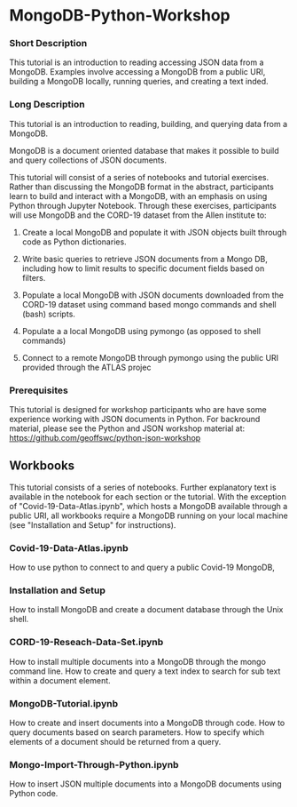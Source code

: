 # MongoDB-Python-Workshop

### Short Description

This tutorial is an introduction to reading accessing JSON data from a MongoDB. Examples involve accessing a MongoDB from a public URI, building a MongoDB locally, running queries, and creating a text inded. 

### Long Description

This tutorial is an introduction to reading, building, and querying data from a MongoDB. 

MongoDB is a document oriented database that makes it possible to build and query collections of JSON documents.

This tutorial will consist of a series of notebooks and tutorial exercises. Rather than discussing the MongoDB format in the abstract, participants learn to build and interact with a MongoDB, with an emphasis on using Python through Jupyter Notebook. Through these exercises, participants will use MongoDB and the CORD-19 dataset from the Allen institute to:

1. Create a local MongoDB and populate it with JSON objects built through code as Python dictionaries.

2. Write basic queries to retrieve JSON documents from a Mongo DB, including how to limit results to specific document fields based on filters. 

2. Populate a local MongoDB with JSON documents downloaded from the CORD-19 dataset using command based mongo commands and shell (bash) scripts. 

3. Populate a a local MongoDB using pymongo (as opposed to shell commands)

4. Connect to a remote MongoDB through pymongo using the public URI provided through the ATLAS projec

### Prerequisites

This tutorial is designed for workshop participants who are have some experience working with JSON documents in Python. For backround material, please see the Python and JSON workshop material at: https://github.com/geoffswc/python-json-workshop 

## Workbooks

This tutorial consists of a series of notebooks. Further explanatory text is available in the notebook for each section or the tutorial. With the exception of "Covid-19-Data-Atlas.ipynb", which hosts a MongoDB available through a public URI, all workbooks require a MongoDB running on your local machine (see "Installation and Setup" for instructions). 

### Covid-19-Data-Atlas.ipynb

How to use python to connect to and query a public Covid-19 MongoDB,

### Installation and Setup

How to install MongoDB and create a document database through the Unix shell. 

### CORD-19-Reseach-Data-Set.ipynb

How to install multiple documents into a MongoDB through the mongo command line. How to create and query a text index to search for sub text within a document element. 

### MongoDB-Tutorial.ipynb

How to create and insert documents into a MongoDB through code. How to query documents based on search parameters. How to specify which elements of a document should be returned from a query. 

### Mongo-Import-Through-Python.ipynb

How to insert JSON multiple documents into a MongoDB documents using Python code. 




